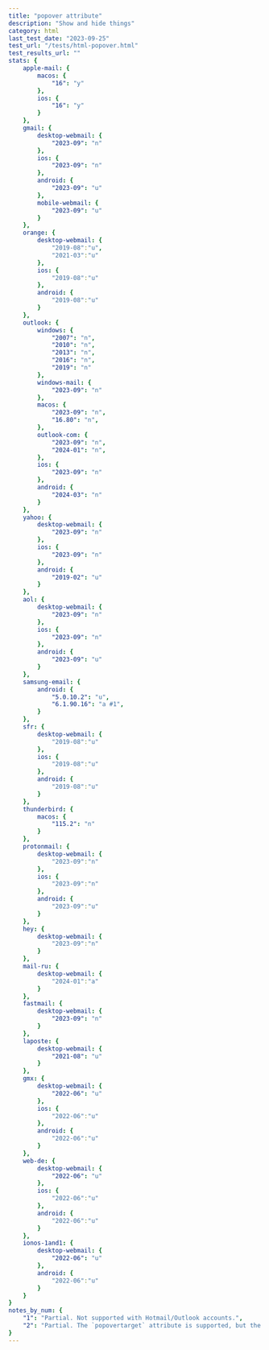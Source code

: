 ```yaml
---
title: "popover attribute"
description: "Show and hide things"
category: html
last_test_date: "2023-09-25"
test_url: "/tests/html-popover.html"
test_results_url: ""
stats: {
	apple-mail: {
		macos: {
			"16": "y"
		},
		ios: {
			"16": "y"
		}
	},
	gmail: {
		desktop-webmail: {
			"2023-09": "n"
		},
		ios: {
			"2023-09": "n"
		},
		android: {
			"2023-09": "u"
		},
        mobile-webmail: {
            "2023-09": "u"
        }
	},
    orange: {
        desktop-webmail: {
            "2019-08":"u",
            "2021-03":"u"
        },
        ios: {
            "2019-08":"u"
        },
        android: {
            "2019-08":"u"
        }
    },
	outlook: {
		windows: {
			"2007": "n",
			"2010": "n",
			"2013": "n",
			"2016": "n",
			"2019": "n"
		},
		windows-mail: {
			"2023-09": "n"
		},
		macos: {
			"2023-09": "n",
			"16.80": "n",
		},
		outlook-com: {
			"2023-09": "n",
			"2024-01": "n",
		},
		ios: {
			"2023-09": "n"
		},
		android: {
			"2024-03": "n"
		}
	},
	yahoo: {
		desktop-webmail: {
			"2023-09": "n"
		},
		ios: {
			"2023-09": "n"
		},
		android: {
			"2019-02": "u"
		}
	},
	aol: {
		desktop-webmail: {
			"2023-09": "n"
		},
		ios: {
			"2023-09": "n"
		},
		android: {
			"2023-09": "u"
		}
	},
	samsung-email: {
		android: {
			"5.0.10.2": "u",
            "6.1.90.16": "a #1",
		}
	},
    sfr: {
        desktop-webmail: {
            "2019-08":"u"
        },
        ios: {
            "2019-08":"u"
        },
        android: {
            "2019-08":"u"
        }
    },
	thunderbird: {
		macos: {
			"115.2": "n"
		}
	},
    protonmail: {
        desktop-webmail: {
            "2023-09":"n"
        },
        ios: {
            "2023-09":"n"
        },
        android: {
            "2023-09":"u"
        }
    },
    hey: {
        desktop-webmail: {
            "2023-09":"n"
        }
    },
    mail-ru: {
        desktop-webmail: {
            "2024-01":"a"
        }
    },
	fastmail: {
		desktop-webmail: {
			"2023-09": "n"
		}
	},
    laposte: {
        desktop-webmail: {
            "2021-08": "u"
        }
    },
    gmx: {
        desktop-webmail: {
            "2022-06": "u"
        },
        ios: {
            "2022-06":"u"
        },
        android: {
            "2022-06":"u"
        }
    },
    web-de: {
        desktop-webmail: {
            "2022-06": "u"
        },
        ios: {
            "2022-06":"u"
        },
        android: {
            "2022-06":"u"
        }
    },
    ionos-1and1: {
        desktop-webmail: {
            "2022-06": "u"
        },
        android: {
            "2022-06":"u"
        }
    }
}
notes_by_num: {
    "1": "Partial. Not supported with Hotmail/Outlook accounts.",
    "2": "Partial. The `popovertarget` attribute is supported, but the `popover` attribute and the `dialog` element are not.",
}
---
```

